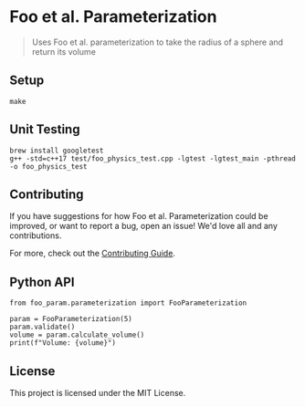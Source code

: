 # Foo et al. Parameterization

> Uses Foo et al. parameterization to take the radius of a sphere and return its volume

## Setup

```
make
```


## Unit Testing

```
brew install googletest
g++ -std=c++17 test/foo_physics_test.cpp -lgtest -lgtest_main -pthread -o foo_physics_test
```

## Contributing

If you have suggestions for how Foo et al. Parameterization could be improved, or want to report a bug, open an issue! We'd love all and any contributions.

For more, check out the [Contributing Guide](CONTRIBUTING.md).

## Python API

```
from foo_param.parameterization import FooParameterization

param = FooParameterization(5)
param.validate()
volume = param.calculate_volume()
print(f"Volume: {volume}")
```

## License

This project is licensed under the MIT License.